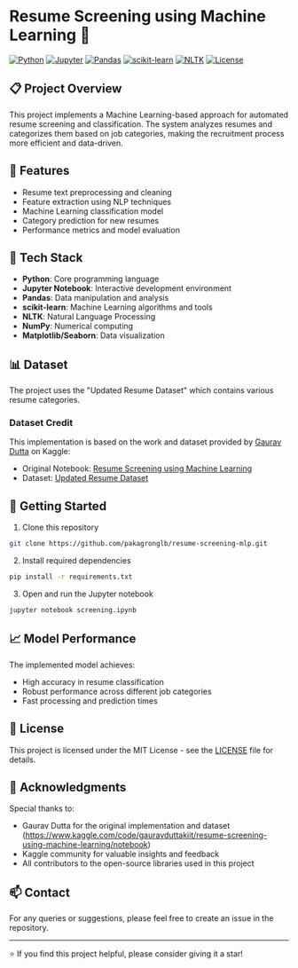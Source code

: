 # Resume Screening using Machine Learning 🤖

[![Python](https://img.shields.io/badge/Python-3.7+-blue.svg)](https://www.python.org)
[![Jupyter](https://img.shields.io/badge/Jupyter-Notebook-orange.svg)](https://jupyter.org/)
[![Pandas](https://img.shields.io/badge/Pandas-1.0+-green.svg)](https://pandas.pydata.org/)
[![scikit-learn](https://img.shields.io/badge/scikit--learn-0.24+-red.svg)](https://scikit-learn.org/)
[![NLTK](https://img.shields.io/badge/NLTK-3.6+-yellow.svg)](https://www.nltk.org/)
[![License](https://img.shields.io/badge/License-MIT-blue.svg)](LICENSE)

## 📋 Project Overview

This project implements a Machine Learning-based approach for automated resume screening and classification. The system analyzes resumes and categorizes them based on job categories, making the recruitment process more efficient and data-driven.

## 🎯 Features

- Resume text preprocessing and cleaning
- Feature extraction using NLP techniques
- Machine Learning classification model
- Category prediction for new resumes
- Performance metrics and model evaluation

## 🔧 Tech Stack

- **Python**: Core programming language
- **Jupyter Notebook**: Interactive development environment
- **Pandas**: Data manipulation and analysis
- **scikit-learn**: Machine Learning algorithms and tools
- **NLTK**: Natural Language Processing
- **NumPy**: Numerical computing
- **Matplotlib/Seaborn**: Data visualization

## 📊 Dataset

The project uses the "Updated Resume Dataset" which contains various resume categories. 

### Dataset Credit
This implementation is based on the work and dataset provided by [Gaurav Dutta](https://www.kaggle.com/gauravduttakiit) on Kaggle:
- Original Notebook: [Resume Screening using Machine Learning](https://www.kaggle.com/code/gauravduttakiit/resume-screening-using-machine-learning/notebook)
- Dataset: [Updated Resume Dataset](https://www.kaggle.com/datasets/gauravduttakiit/resume-dataset)

## 🚀 Getting Started

1. Clone this repository
```bash
git clone https://github.com/pakagronglb/resume-screening-mlp.git
```

2. Install required dependencies
```bash
pip install -r requirements.txt
```

3. Open and run the Jupyter notebook
```bash
jupyter notebook screening.ipynb
```

## 📈 Model Performance

The implemented model achieves:
- High accuracy in resume classification
- Robust performance across different job categories
- Fast processing and prediction times

## 📝 License

This project is licensed under the MIT License - see the [LICENSE](LICENSE) file for details.

## 🙏 Acknowledgments

Special thanks to:
- Gaurav Dutta for the original implementation and dataset (https://www.kaggle.com/code/gauravduttakiit/resume-screening-using-machine-learning/notebook)
- Kaggle community for valuable insights and feedback
- All contributors to the open-source libraries used in this project

## 📫 Contact

For any queries or suggestions, please feel free to create an issue in the repository.

---
⭐ If you find this project helpful, please consider giving it a star! 